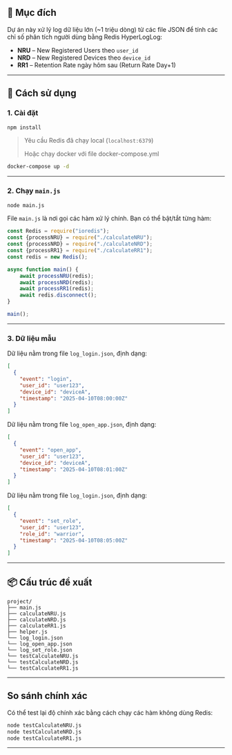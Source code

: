 ## 🧠 Mục đích

Dự án này xử lý log dữ liệu lớn (~1 triệu dòng) từ các file JSON để tính các chỉ số phân tích người dùng bằng Redis HyperLogLog:

- **NRU** – New Registered Users theo `user_id`
- **NRD** – New Registered Devices theo `device_id`
- **RR1** – Retention Rate ngày hôm sau (Return Rate Day+1)

---

## 🚀 Cách sử dụng

### 1. Cài đặt

```bash
npm install
```
> Yêu cầu Redis đã chạy local (`localhost:6379`)
> 
> Hoặc chạy docker với file docker-compose.yml
```bash
docker-compose up -d
```

---

### 2. Chạy `main.js`

```bash
node main.js
```

File `main.js` là nơi gọi các hàm xử lý chính. Bạn có thể bật/tắt từng hàm:

```js
const Redis = require("ioredis");
const {processNRU} = require("./calculateNRU");
const {processNRD} = require("./calculateNRD");
const {processRR1} = require("./calculateRR1");
const redis = new Redis();

async function main() {
    await processNRU(redis);
    await processNRD(redis);
    await processRR1(redis);
    await redis.disconnect();
}

main();
```

---

### 3. Dữ liệu mẫu

Dữ liệu nằm trong file `log_login.json`, định dạng:

```json
[
  {
    "event": "login",
    "user_id": "user123",
    "device_id": "deviceA",
    "timestamp": "2025-04-10T08:00:00Z"
  }
]
```
Dữ liệu nằm trong file `log_open_app.json`, định dạng:

```json
[
  {
    "event": "open_app",
    "user_id": "user123",
    "device_id": "deviceA",
    "timestamp": "2025-04-10T08:01:00Z"
  }
]
```

Dữ liệu nằm trong file `log_login.json`, định dạng:

```json
[
  {
    "event": "set_role",
    "user_id": "user123",
    "role_id": "warrior",
    "timestamp": "2025-04-10T08:05:00Z"
  }
]
```



---

## 📦 Cấu trúc đề xuất

```
project/
├── main.js
├── calculateNRU.js
├── calculateNRD.js
├── calculateRR1.js
├── helper.js
└── log_login.json
└── log_open_app.json
└── log_set_role.json
└── testCalculateNRU.js
└── testCalculateNRD.js
└── testCalculateRR1.js
```

---

## So sánh chính xác

Có thể test lại độ chính xác bằng cách chạy các hàm không dùng Redis:

```bash
node testCalculateNRU.js
node testCalculateNRD.js
node testCalculateRR1.js
```

---

